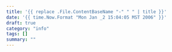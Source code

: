 ```yaml
---
title: '{{ replace .File.ContentBaseName "-" " " | title }}'
date: '{{ time.Now.Format "Mon Jan _2 15:04:05 MST 2006" }}'
draft: true
category: "info"
tags: []
summary: ""
---
```

